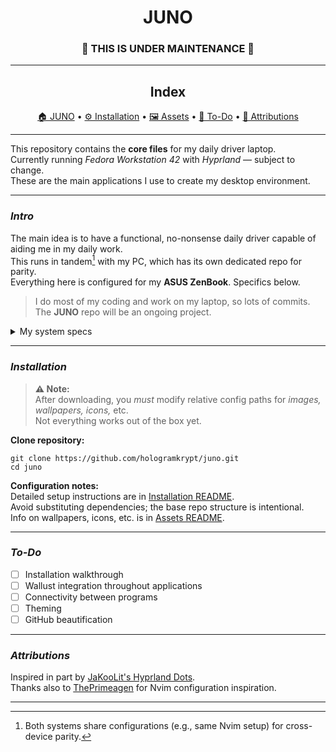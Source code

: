 # <div align="center">JUNO</div>

### <div align="center">🚧 THIS IS UNDER MAINTENANCE 🚧</div>

---

## <div align="center">Index</div>

<div align="center">

[🏠 JUNO](README.md) • [⚙️ Installation](github/INSTALL.md) • [🖼️ Assets](github/ASSETS.md) • [📝 To-Do](#to-do) • [📜 Attributions](#attributions)

</div>

---

This repository contains the **core files** for my daily driver laptop.  
Currently running *Fedora Workstation 42* with *Hyprland* — subject to change.  
These are the main applications I use to create my desktop environment.

---

### *Intro*

The main idea is to have a functional, no-nonsense daily driver capable of aiding me in my daily work.  
This runs in tandem[^1] with my PC, which has its own dedicated repo for parity.  
Everything here is configured for my **ASUS ZenBook**. Specifics below.

> I do most of my coding and work on my laptop, so lots of commits.  
> The **JUNO** repo will be an ongoing project.

<details>
<summary>My system specs</summary>

| Hardware | Specification |
|-----------|----------------|
| CPU | Intel Core i7-8565U  4.60 GHz |
| GPU | Intel UHD Integrated Graphics |
| Memory | 16 GB |
| Storage | 1 TB |
| WM | Hyprland |
| Distro | Fedora 42 |
| Shell | Bash |
| Display | 1920×1080 @ 60 Hz |

</details>

---

### *Installation*

> **⚠️ Note:**  
> After downloading, you *must* modify relative config paths for *images, wallpapers, icons,* etc.  
> Not everything works out of the box yet.

**Clone repository:**

    git clone https://github.com/hologramkrypt/juno.git
    cd juno

**Configuration notes:**  
Detailed setup instructions are in [Installation README](github/INSTALL.md).  
Avoid substituting dependencies; the base repo structure is intentional.  
Info on wallpapers, icons, etc. is in [Assets README](github/ASSETS.md).

---

### *To-Do*

- [ ] Installation walkthrough  
- [ ] Wallust integration throughout applications  
- [ ] Connectivity between programs  
- [ ] Theming  
- [ ] GitHub beautification  

---

### *Attributions*

Inspired in part by [JaKooLit's Hyprland Dots](https://github.com/JaKooLit/Hyprland-Dots).  
Thanks also to [ThePrimeagen](https://github.com/ThePrimeagen) for Nvim configuration inspiration.

---

[^1]: Both systems share configurations (e.g., same Nvim setup) for cross-device parity.
